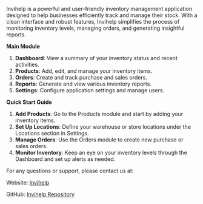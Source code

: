 Invihelp is a powerful and user-friendly inventory management application designed to help businesses efficiently track and manage their stock. With a clean interface and robust features, Invihelp simplifies the process of monitoring inventory levels, managing orders, and generating insightful reports.

**Main Module**
1. **Dashboard**: View a summary of your inventory status and recent activities.
2. **Products**: Add, edit, and manage your inventory items.
3. **Orders**: Create and track purchase and sales orders.
4. **Reports**: Generate and view various inventory reports.
5. **Settings**: Configure application settings and manage users.

**Quick Start Guide**
1. **Add Products**: Go to the Products module and start by adding your inventory items.
2. **Set Up Locations**: Define your warehouse or store locations under the Locations section in Settings.
3. **Manage Orders**: Use the Orders module to create new purchase or sales orders.
4. **Monitor Inventory**: Keep an eye on your inventory levels through the Dashboard and set up alerts as needed.


For any questions or support, please contact us at:

Website: [Invihelp](https://invihelp.vercel.app/)

GitHub: [Invihelp Repository](https://github.com/MahirBansal/InviHelp-Major-Project)
